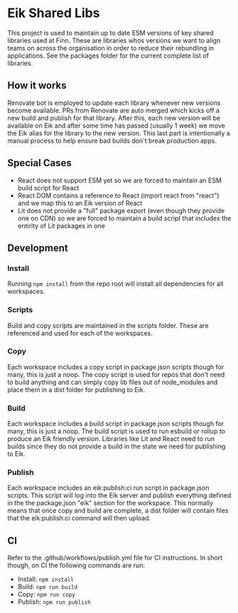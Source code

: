 # Eik Shared Libs

This project is used to maintain up to date ESM versions of key shared libraries used at Finn.
These are libraries whos versions we want to align teams on across the organisation in order to reduce their rebundling in applications.
See the packages folder for the current complete list of libraries.

## How it works

Renovate bot is employed to update each library whenever new versions become available. PRs from Renovate are auto merged which kicks off a new build and publish for that library.
After this, each new version will be available on Eik and after some time has passed (usually 1 week) we move the Eik alias for the library to the new version. This last part is 
intentionally a manual process to help ensure bad builds don't break production apps.

## Special Cases

* React does not support ESM yet so we are forced to maintain an ESM build script for React
* React DOM contains a reference to React (import react from "react") and we map this to an Eik version of React
* Lit does not provide a "full" package export (even though they provide one on CDN) so we are forced to maintain a build script that includes the entirity of Lit packages in one

## Development

### Install

Running `npm install` from the repo root will install all dependencies for all workspaces.

### Scripts

Build and copy scripts are maintained in the scripts folder. These are referenced and used for each of the workspaces.

### Copy

Each workspace includes a copy script in package.json scripts though for many, this is just a noop. The copy script is used for repos that don't need to build anything and can 
simply copy lib files out of node_modules and place them in a dist folder for publishing to Eik.

### Build

Each workspace includes a build script in package.json scripts though for many, this is just a noop. The build script is used to run esbuild or rollup to produce an Eik friendly version. Libraries like Lit and React need to run builds since they do not provide a build in the state we need for publishing to Eik.

### Publish

Each workspace includes an eik:publish:ci run script in package.json scripts. This script will log into the Eik server and publish everything defined in the the package.json "eik" section for the workspace. This normally means that once copy and build are complete, a dist folder will contain files that the eik:publish:ci command will then upload.

## CI

Refer to the .github/workflows/publish.yml file for CI instructions. In short though, on CI the following commands are run:

* Install: `npm install`
* Build: `npm run build`
* Copy: `npm run copy`
* Publish: `npm run publish`